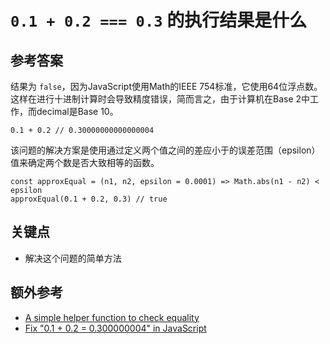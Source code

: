 # `0.1 + 0.2 === 0.3` 的执行结果是什么

## 参考答案

结果为 `false`，因为JavaScript使用Math的IEEE 754标准，它使用64位浮点数。这样在进行十进制计算时会导致精度错误，简而言之，由于计算机在Base 2中工作，而decimal是Base 10。

```es6
0.1 + 0.2 // 0.30000000000000004
```

该问题的解决方案是使用通过定义两个值之间的差应小于的误差范围（epsilon）值来确定两个数是否大致相等的函数。

```es6
const approxEqual = (n1, n2, epsilon = 0.0001) => Math.abs(n1 - n2) < epsilon
approxEqual(0.1 + 0.2, 0.3) // true
```

## 关键点

* 解决这个问题的简单方法

## 额外参考

* [A simple helper function to check equality](https://github.com/Chalarangelo/30-seconds-of-code#approximatelyequal)
* [Fix "0.1 + 0.2 = 0.300000004" in JavaScript](http://blog.blakesimpson.co.uk/read/61-fix-0-1-0-2-0-300000004-in-javascript)

<!-- tags: (javascript) -->

<!-- expertise: (1) -->
